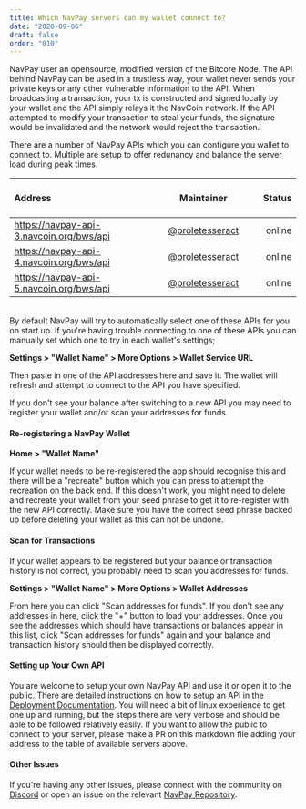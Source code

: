 ```yaml
---
title: Which NavPay servers can my wallet connect to?
date: "2020-09-06"
draft: false
order: "010"
---
```


NavPay user an opensource, modified version of the Bitcore Node. The API behind NavPay can be used in a trustless way, your wallet never sends your private keys or any other vulnerable information to the API. When broadcasting a transaction, your tx is constructed and signed locally by your wallet and the API simply relays it the NavCoin network. If the API attempted to modify your transaction to steal your funds, the signature would be invalidated and the network would reject the transaction.

There are a number of NavPay APIs which you can configure you wallet to connect to. Multiple are setup to offer redunancy and balance the server load during peak times.

| Address        |  &nbsp; &nbsp; &nbsp; | Maintainer      |  &nbsp; &nbsp; &nbsp; | Status    |
| :------------- | :-------------------: | :-------------: | :-------------------: | --------: |
|  https://navpay-api-3.navcoin.org/bws/api | &nbsp; | [@proletesseract](https://github.com/proletesseract) | &nbsp; | online |
|  https://navpay-api-4.navcoin.org/bws/api | &nbsp; | [@proletesseract](https://github.com/proletesseract) | &nbsp; | online |
|  https://navpay-api-5.navcoin.org/bws/api | &nbsp; | [@proletesseract](https://github.com/proletesseract) | &nbsp; | online |

<br />
By default NavPay will try to automatically select one of these APIs for you on start up. If you're having trouble connecting to one of these APIs you can manually set which one to try in each wallet's settings;

**Settings > "Wallet Name" > More Options > Wallet Service URL**

Then paste in one of the API addresses here and save it. The wallet will refresh and attempt to connect to the API you have specified.

If you don't see your balance after switching to a new API you may need to register your wallet and/or scan your addresses for funds.

#### Re-registering a NavPay Wallet 

**Home > "Wallet Name"**

If your wallet needs to be re-registered the app should recognise this and there will be a "recreate" button which you can press to attempt the recreation on the back end. If this doesn't work, you might need to delete and recreate your wallet from your seed phrase to get it to re-register with the new API correctly. Make sure you have the correct seed phrase backed up before deleting your wallet as this can not be undone.

#### Scan for Transactions

If your wallet appears to be registered but your balance or transaction history is not correct, you probably need to scan you addresses for funds.

**Settings > "Wallet Name" > More Options > Wallet Addresses**

From here you can click "Scan addresses for funds". If you don't see any addresses in here, click the "+" button to load your addresses. Once you see the addresses which should have transactions or balances appear in this list, click "Scan addresses for funds" again and your balance and transaction history should then be displayed correctly.

#### Setting up Your Own API

You are welcome to setup your own NavPay API and use it or open it to the public. There are detailed instructions on how to setup an API in the [Deployment Documentation](https://github.com/Encrypt-S/bitcore-node/blob/master/hetzner.md). You will need a bit of linux experience to get one up and running, but the steps there are very verbose and should be able to be followed relatively easily. If you want to allow the public to connect to your server, please make a PR on this markdown file adding your address to the table of available servers above.

#### Other Issues

If you're having any other issues, please connect with the community on [Discord](https://discord.gg/y4Vu9jw) or open an issue on the relevant [NavPay Repository](https://github.com/Encrypt-S/NavPay). 